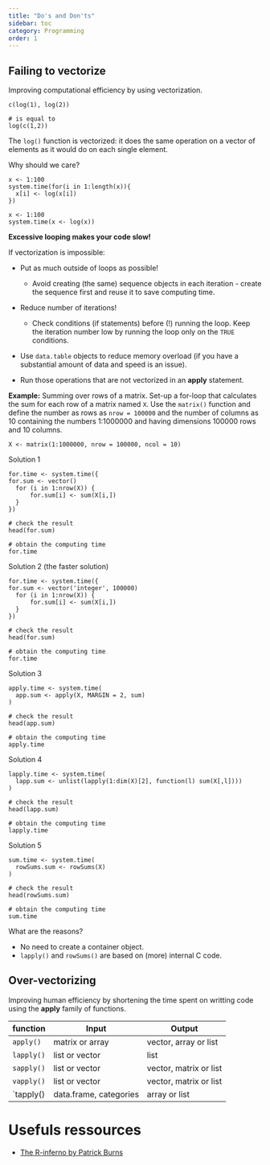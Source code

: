 ```yaml
---
title: "Do's and Don'ts"
sidebar: toc
category: Programming
order: 1
---
```


## Failing to vectorize

Improving computational efficiency by using vectorization.

```{r}
c(log(1), log(2))

# is equal to
log(c(1,2))
```

The `log()` function is vectorized: it does the same operation on a vector of elements as it would do on each single element. 

Why should we care?

```{r}
x <- 1:100
system.time(for(i in 1:length(x)){
  x[i] <- log(x[i])
})
```

```{r}
x <- 1:100
system.time(x <- log(x))
```

**Excessive looping makes your code slow!**

If vectorization is impossible: 

* Put as much outside of loops as possible!
  + Avoid creating (the same) sequence objects in each iteration - create the sequence first and reuse it to save computing time.
  
* Reduce number of iterations!
  + Check conditions (if statements) before (!) running the loop. Keep the iteration number low by running the loop only on the `TRUE` conditions.
  
* Use `data.table` objects to reduce memory overload (if you have a substantial amount of data and speed is an issue). 
* Run those operations that are not vectorized in an **apply** statement. 

**Example:** Summing over rows of a matrix.
Set-up a for-loop that calculates the sum for each row of a matrix named `X`. Use the `matrix()` function and define the number as rows as `nrow = 100000` and the number of columns as 10  containing the numbers 1:1000000 and having dimensions 100000 rows and 10 columns. 

```{r}
X <- matrix(1:1000000, nrow = 100000, ncol = 10)
```

Solution 1
```{r}
for.time <- system.time({
for.sum <- vector()
  for (i in 1:nrow(X)) {
      for.sum[i] <- sum(X[i,])
  }
})

# check the result
head(for.sum)

# obtain the computing time
for.time
```

Solution 2 (the faster solution)
```{r}
for.time <- system.time({
for.sum <- vector('integer', 100000) 
  for (i in 1:nrow(X)) {
      for.sum[i] <- sum(X[i,])
  }
})

# check the result
head(for.sum)

# obtain the computing time
for.time
```

Solution 3
```{r}
apply.time <- system.time(
  app.sum <- apply(X, MARGIN = 2, sum)
)

# check the result
head(app.sum)

# obtain the computing time
apply.time
```

Solution 4
```{r}
lapply.time <- system.time(
  lapp.sum <- unlist(lapply(1:dim(X)[2], function(l) sum(X[,l])))
)

# check the result
head(lapp.sum)

# obtain the computing time
lapply.time
```

Solution 5
```{r}
sum.time <- system.time(
  rowSums.sum <- rowSums(X)
)

# check the result
head(rowSums.sum)

# obtain the computing time
sum.time
```

What are the reasons?
* No need to create a container object.
* `lapply()` and `rowSums()` are based on (more) internal C code.


## Over-vectorizing

Improving human efficiency by shortening the time spent on writting code using the **apply** family of functions.

| function | Input | Output |
|----------|------------------------|------------------------|
| `apply()` | matrix or array | vector, array or list |
| `lapply()` | list or vector | list |
| `sapply()` | list or vector | vector, matrix or list |
| `vapply()` | list or vector | vector, matrix or list |
| `tapply() | data.frame, categories | array or list |


# Usefuls ressources

* [The R-inferno by Patrick Burns](https://www.burns-stat.com/documents/books/the-r-inferno/)
